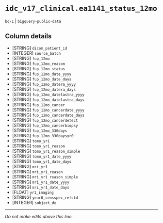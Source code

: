 # `idc_v17_clinical.ea1141_status_12mo`
`bq-1` | `bigquery-public-data`

## Column details
* [STRING]    `dicom_patient_id`
* [INTEGER]   `source_batch`
* [STRING]    `fup_12mo`
* [STRING]    `fup_12mo_reason`
* [STRING]    `fup_12mo_status`
* [STRING]    `fup_12mo_date_yyyy`
* [STRING]    `fup_12mo_date_days`
* [STRING]    `fup_12mo_datera_yyyy`
* [STRING]    `fup_12mo_datera_days`
* [STRING]    `fup_12mo_datelastra_yyyy`
* [STRING]    `fup_12mo_datelastra_days`
* [STRING]    `fup_12mo_cancer`
* [STRING]    `fup_12mo_cancerdate_yyyy`
* [STRING]    `fup_12mo_cancerdate_days`
* [STRING]    `fup_12mo_cancerdetect`
* [STRING]    `fup_12mo_cancerbiopsy`
* [STRING]    `fup_12mo_330days`
* [STRING]    `fup_12mo_330daysyr0`
* [STRING]    `tomo_yr1`
* [STRING]    `tomo_yr1_reason`
* [STRING]    `tomo_yr1_reason_simple`
* [STRING]    `tomo_yr1_date_yyyy`
* [STRING]    `tomo_yr1_date_days`
* [STRING]    `mri_yr1`
* [STRING]    `mri_yr1_reason`
* [STRING]    `mri_yr1_reason_simple`
* [STRING]    `mri_yr1_date_yyyy`
* [STRING]    `mri_yr1_date_days`
* [FLOAT]     `yr1_imaging`
* [STRING]    `year0_sensspec_refstd`
* [INTEGER]   `subject_de`

-------------------------------------------------------------------------------
*Do not make edits above this line.*
